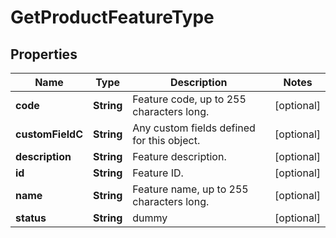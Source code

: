 
# GetProductFeatureType

## Properties
Name | Type | Description | Notes
------------ | ------------- | ------------- | -------------
**code** | **String** | Feature code, up to 255 characters long.  |  [optional]
**customFieldC** | **String** | Any custom fields defined for this object.  |  [optional]
**description** | **String** | Feature description.  |  [optional]
**id** | **String** | Feature ID.  |  [optional]
**name** | **String** | Feature name, up to 255 characters long.  |  [optional]
**status** | **String** | dummy |  [optional]




